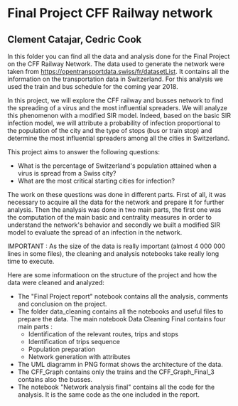 # Final Project CFF Railway network
## Clement Catajar, Cedric Cook

In this folder you can find all the data and analysis done for the Final Project on the CFF Railway Network. The data used to generate the network were taken from https://opentransportdata.swiss/fr/datasetList. It contains all the information on the transportation data in Switzerland. For this analysis we used the train and bus schedule for the coming year 2018.

In this project, we will explore the CFF railway and busses network to find the spreading of a virus and the most influential spreaders. We will analyze this phenomenon with a modified SIR model. Indeed, based on the basic SIR infection model, we will attribute a probability of infection proportional to the population of the city and the type of stops (bus or train stop) and determine the most influential spreaders among all the cities in Switzerland.

This project aims to answer the following questions:

- What is the percentage of Switzerland's population attained when a virus is spread from a Swiss city?
- What are the most critical starting cities for infection?

The work on these questions was done in different parts. First of all, it was necessary to acquire all the data for the network and prepare it for further analysis. Then the analysis was done in two main parts, the first one was the computation of the main basic and centrality measures in order to understand the network's behavior and secondly we built a modified SIR model to evaluate the spread of an infection in the network.

IMPORTANT : As the size of the data is really important (almost 4 000 000 lines in some files), the cleaning and analysis notebooks take really long time to execute. 

Here are some informatioon on the structure of the project and how the data were cleaned and analyzed:
  - The "Final Project report" notebook contains all the analysis, comments and conclusion on the project. 
  - The folder data_cleaning contains all the notebooks and useful files to prepare the data. The main notebook Data Cleaning Final contains four main parts : 
    - Identification of the relevant routes, trips and stops
    - Identification of trips sequence
    - Population preparation
    - Network generation with attributes
  - The UML diagramm in PNG format shows the architecture of the data.
  - The CFF_Graph contains only the trains and the CFF_Graph_Final_3 contains also the busses.
  - The notebook "Network analysis final" contains all the code for the analysis. It is the same code as the one included in the report.
